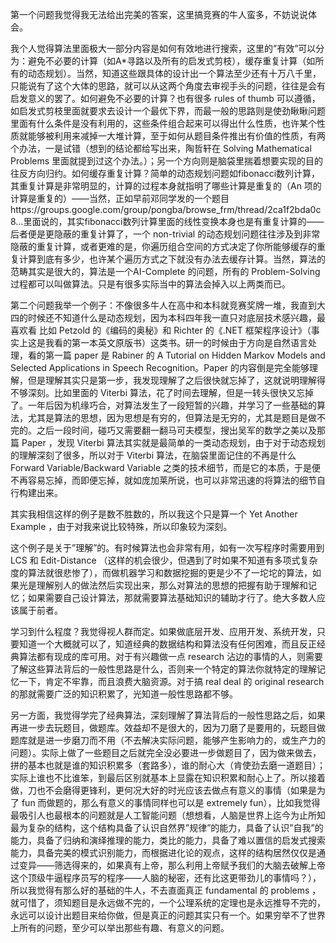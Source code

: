 第一个问题我觉得我无法给出完美的答案，这里搞竞赛的牛人蛮多，不妨说说体会。

我个人觉得算法里面极大一部分内容是如何有效地进行搜索，这里的”有效”可以分为：避免不必要的计算（如A*寻路以及所有的启发式剪枝），缓存重复计算（如所有­的动态规划）。当然，知道这些跟具体的设计出一个算法至少还有十万八千里，只能说有了这个大体的思路，就可以从这两个角度去审视手头的问题，往往是会有启发意义­的罢了。如何避免不必要的计算？也有很多 rules of thumb 可以遵循，如启发式剪枝里面就要求去设计一个最优下界，而最一般的思路则是使劲瞅瞅问题里面有什么条件是没有利用的，这些条件组合起来可以得出什么性质，也许某­个性质就能够被利用来减掉一大堆计算，至于如何从题目条件推出有价值的性质，有两个办法，一是试错（想到的结论都给写出来，陶哲轩在 Solving Mathematical Problems 里面就提到过这个办法。）；另一个方向则是脑袋里揣着想要实现的目的往反方向归约。如何缓存重复计算？简单的动态规划问题如fibonacci数列计算，其重复­计算是非常明显的，计算的过程本身就指明了哪些计算是重复的（An 项的计算是重复的）——当然，正如早前邓同学发的一个题目https://groups.google.com/group/pongba/browse_frm/thread/2ca1f2bda0c8…里面说的，其实fibonacci数列计算里面的线性变换本身也是有重复计算的——后者便是更隐蔽的重复计算了，一个 non-trivial 的动态规划问题往往涉及到非常隐蔽的重复计算，或者更难的是，你遍历组合空间的方式决定了你所能够缓存的重复计算到底有多少，也许某个遍历方式之下就没有办法去­缓存计算。当然，算法的范畴其实是很大的，算法是一个AI-Complete 的问题，所有的 Problem-Solving 过程都可以叫做算法。只是有很多实际当中的算法会掉入以上两类而已。

第二个问题我举一个例子：不像很多牛人在高中和本科就竞赛奖牌一堆，我直到大四的时候还不知道什么是动态规划，因为本科四年我一直只对底层技术感兴趣，最喜欢看 比如 Petzold 的《编码的奥秘》和 Richter 的《.NET 框架程序设计》（事实上这是我看的第一本英文原版书）这类书。研一的时候由于方向是自然语言处理，看的第一篇 paper 是 Rabiner 的 A Tutorial on Hidden Markov Models and Selected Applications in Speech Recognition。Paper 的内容倒是完全能够理解，但是理解其实只是第一步，我发现理解了之后很快就忘掉了，这就说明理解得不够深刻。比如里面的 Viterbi 算法，花了时间去理解，但是一转头很快又忘掉了。一年后因为机缘巧合，对算法发生了一段短暂的兴趣，并学习了一些基础的算法，尤其是算法的思想，因为思想是有穷­的，但算法是无穷的，尤其是题目是做不完的。之后一段时间，碰巧又需要翻一翻马可夫模型，搜出吴军的数学之美以及那篇 Paper ，发现 Viterbi 算法其实就是最简单的一类动态规划，由于对于动态规划的理解深刻了很多，所以对于 Viterbi 算法，在脑袋里面记住的不再是什么 Forward Variable/Backward Variable 之类的技术细节，而是它的本质，于是便不再容易忘掉，而即便忘掉，就如庞加莱所说，也可以非常迅速的将算法的细节自行构建出来。

其实我相信这样的例子是数不胜数的，所以我这个只是算一个 Yet Another Example ，由于对我来说比较特殊，所以印象较为深刻。

这个例子是关于”理解”的。有时候算法也会非常有用，如有一次写程序时需要用到 LCS 和 Edit-Distance （这样的机会很少，但遇到了时如果不知道有多项式复杂度的算法就很悲惨了），而做机器学习和数据挖掘的更是少不了一坨坨的算法，如果光是理解别人的做法然后实现­出来，那么对算法的思想的把握有助于理解和记忆；如果需要自己设计算法，那就需要算法基础知识的辅助才行了。绝大多数人应该属于前者。

学习到什么程度？我觉得视人群而定。如果做底层开发、应用开发、系统开发，只要知道一个大概就可以了，知道经典的数据结构和算法没有任何困难，而且反正经典算法­都有现成的库可用。对于有兴趣做一点 research 沾边的事情的人，则需要了解这些算法背后的一般性思路是什么，否则来一个特定的算法你就特定的理解记忆一下，肯定不牢靠，而且浪费大脑资源。对于搞 real deal 的 original research 的那就需要广泛的知识积累了，光知道一般性思路都不够。

另一方面，我觉得学完了经典算法，深刻理解了算法背后的一般性思路之后，如果再进一步去玩题目，做题库。效益却不是很大的，因为刀磨了是要用的，玩题目做题库就­是进一步磨刀而不用（不去解决实际问题，能够产生影响力的，或生产力的问题）。实际上做了一些题目之后就完全没必要进一步做题目了，因为做来做去，拼的基本也就­是谁的知识积累多（套路多），谁的耐心大（肯使劲去磨一道题目）；实际上谁也不比谁笨，到最后区别就基本上显露在知识积累和耐心上了。所以接着做，刀也不会磨得­更锋利，更何况大好的时光应该去做点有意义的事情（如果是为了 fun 而做题的，那么有意义的事情同样也可以是 extremely fun），比如我觉得最吸引人也最根本的问题就是人工智能问题（想想看，人脑是世界上迄今为止所知最为复杂的结构，这个结构具备了认识自然界”规律”的能力，具­备了认识”自我”的能力，具备了归纳和演绎推理的能力，类比的能力，具备了难以置信的启发式搜索能力，具备完美的模式识别能力，而根据进化论的观点，这样的结构­居然仅仅是通过变异——筛选得来的，如果真有上帝，那么利用上帝赋予我们的大脑去破解上帝这个顶级牛逼程序员写的程序——人脑的秘密，还有比这更带劲儿的事情吗­？），所以我觉得有那么好的基础的牛人，不去直面真正 fundamental 的 problems ，就可惜了，须知题目是永远做不完的，一个公理系统的定理也是永远推导不完的，永远可以设计出题目来给你做，但是真正的问题其实只有一个。如果穷举不了世界上所­有的问题，至少可以举出那些有趣、有意义的问题。